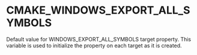   

# CMAKE_WINDOWS_EXPORT_ALL_SYMBOLS  
Default value for WINDOWS_EXPORT_ALL_SYMBOLS target property.
This variable is used to initialize the property on each target as it is
created.  

